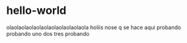 # hello-world
olaolaolaolaolaolaolaolaolaolaola
holiis
nose q se hace aqui
probando probando
uno dos tres probando
